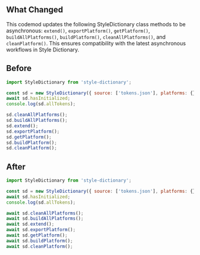 ## What Changed

This codemod updates the following StyleDictionary class methods to be asynchronous: `extend()`, `exportPlatform()`, `getPlatform()`, `buildAllPlatforms()`, `buildPlatform()`, `cleanAllPlatforms()`, and `cleanPlatform()`. This ensures compatibility with the latest asynchronous workflows in Style Dictionary.

## Before

```jsx
import StyleDictionary from 'style-dictionary';

const sd = new StyleDictionary({ source: ['tokens.json'], platforms: {} });
await sd.hasInitialized;
console.log(sd.allTokens);

sd.cleanAllPlatforms();
sd.buildAllPlatforms();
sd.extend();
sd.exportPlatform();
sd.getPlatform();
sd.buildPlatform();
sd.cleanPlatform();
```

## After

```jsx
import StyleDictionary from 'style-dictionary';

const sd = new StyleDictionary({ source: ['tokens.json'], platforms: {} });
await sd.hasInitialized;
console.log(sd.allTokens);

await sd.cleanAllPlatforms();
await sd.buildAllPlatforms();
await sd.extend();
await sd.exportPlatform();
await sd.getPlatform();
await sd.buildPlatform();
await sd.cleanPlatform();

```
